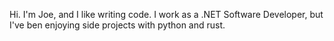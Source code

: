 Hi. I'm Joe, and I like writing code. I work as a .NET Software Developer, but I've ben enjoying side projects with python and rust.
